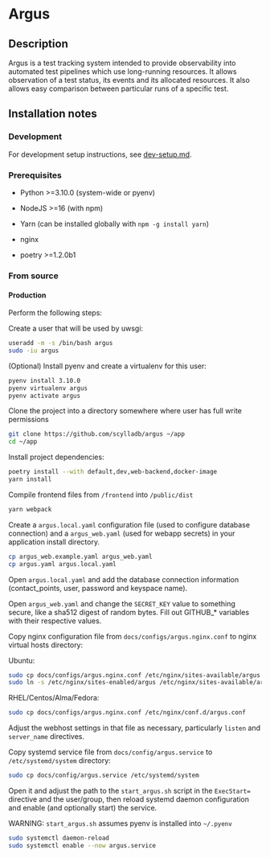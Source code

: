 # Argus

## Description

Argus is a test tracking system intended to provide observability into automated test pipelines which use long-running resources. It allows observation of a test status, its events and its allocated resources. It also allows easy comparison between particular runs of a specific test.

## Installation notes

### Development

For development setup instructions, see [dev-setup.md](./docs/dev-setup.md).

### Prerequisites

- Python >=3.10.0 (system-wide or pyenv)

- NodeJS >=16 (with npm)

- Yarn (can be installed globally with `npm -g install yarn`)

- nginx

- poetry >=1.2.0b1

### From source

#### Production

Perform the following steps:

Create a user that will be used by uwsgi:

```bash
useradd -m -s /bin/bash argus
sudo -iu argus
```

(Optional) Install pyenv and create a virtualenv for this user:

```bash
pyenv install 3.10.0
pyenv virtualenv argus
pyenv activate argus
```

Clone the project into a directory somewhere where user has full write permissions

```bash
git clone https://github.com/scylladb/argus ~/app
cd ~/app
```

Install project dependencies:

```bash
poetry install --with default,dev,web-backend,docker-image
yarn install
```

Compile frontend files from `/frontend` into `/public/dist`

```bash
yarn webpack
```

Create a `argus.local.yaml` configuration file (used to configure database connection) and a `argus_web.yaml` (used for webapp secrets) in your application install directory.

```bash
cp argus_web.example.yaml argus_web.yaml
cp argus.yaml argus.local.yaml
```

Open `argus.local.yaml` and add the database connection information (contact_points, user, password and keyspace name).

Open `argus_web.yaml` and change the `SECRET_KEY` value to something secure, like a sha512 digest of random bytes. Fill out GITHUB_* variables with their respective values.

Copy nginx configuration file from `docs/configs/argus.nginx.conf` to nginx virtual hosts directory:

Ubuntu:

```bash
sudo cp docs/configs/argus.nginx.conf /etc/nginx/sites-available/argus
sudo ln -s /etc/nginx/sites-enabled/argus /etc/nginx/sites-available/argus
```

RHEL/Centos/Alma/Fedora:

```bash
sudo cp docs/configs/argus.nginx.conf /etc/nginx/conf.d/argus.conf
```

Adjust the webhost settings in that file as necessary, particularly `listen` and `server_name` directives.

Copy systemd service file from `docs/config/argus.service` to `/etc/systemd/system` directory:

```bash
sudo cp docs/config/argus.service /etc/systemd/system
```

Open it and adjust the path to the `start_argus.sh` script in the `ExecStart=` directive and the user/group, then reload systemd daemon configuration and enable (and optionally start) the service.

WARNING: `start_argus.sh` assumes pyenv is installed into `~/.pyenv`

```bash
sudo systemctl daemon-reload
sudo systemctl enable --now argus.service
```


